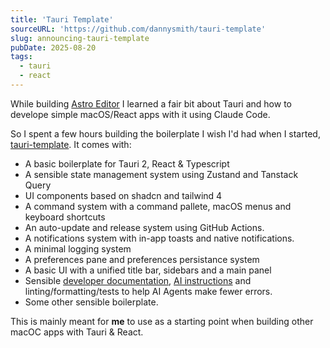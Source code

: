 ```yaml
---
title: 'Tauri Template'
sourceURL: 'https://github.com/dannysmith/tauri-template'
slug: announcing-tauri-template
pubDate: 2025-08-20
tags:
  - tauri
  - react
---
```


While building [Astro Editor](https://astroeditor.danny.is) I learned a fair bit about Tauri and how to develope simple macOS/React apps with it using Claude Code.

So I spent a few hours building the boilerplate I wish I'd had when I started, [tauri-template](https://github.com/dannysmith/tauri-template). It comes with:

- A basic boilerplate for Tauri 2, React & Typescript
- A sensible state management system using Zustand and Tanstack Query
- UI components based on shadcn and tailwind 4
- A command system with a command pallete, macOS menus and keyboard shortcuts
- An auto-update and release system using GitHub Actions.
- A notifications system with in-app toasts and native notifications.
- A minimal logging system
- A preferences pane and preferences persistance system
- A basic UI with a unified title bar, sidebars and a main panel
- Sensible [developer documentation](https://github.com/dannysmith/tauri-template/tree/main/docs/developer), [AI instructions](https://github.com/dannysmith/tauri-template/blob/main/CLAUDE.md) and linting/formatting/tests to help AI Agents make fewer errors.
- Some other sensible boilerplate.

This is mainly meant for **me** to use as a starting point when building other macOC apps with Tauri & React.
